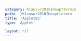 ```yaml
---
category: Klausur2016IHaupttermin
path: '/Klausur2016IHaupttermin'
title: 'AppletB2'
type: 'Applet'

layout: nil
---
```

<link type="text/css" href="https://cdnjs.cloudflare.com/ajax/libs/jsxgraph/0.99.6/jsxgraph.css"><link rel="stylesheet" type="text/css" href="//cdnjs.cloudflare.com/ajax/libs/jsxgraph/0.99.7/jsxgraph.css" />
<div id="89d9fc34-2fc6-4d01-a797-ca698807be03" class="jxgbox" style="width:500px; height:500px">
<script type="text/javascript">
    (function() {
const board = JXG.JSXGraph.initBoard('89d9fc34-2fc6-4d01-a797-ca698807be03', {
    							boundingbox: [-10, 13, 7, -4],
                  axis: false
              });
              
var M = board.create('point', [0,0], {name:'M', fixed:true, color:'red'}); 
var A = board.create('point', [-9,0], {name:'A', fixed:true, color:'red'}); 
var S = board.create('point', [0,10], {name:'S', fixed:true, color:'red'}); 

var B = board.create('point', [-2.12, -2.12], {name:'B', fixed:true, color:'red'});
var C = board.create('point', [2.12, 2.12], {name:'C', fixed:true, color:'red'});

board.create('segment', [C,S], {color:'red'});
var AS = board.create('segment', [A,S], {color:'red'});
board.create('segment', [B,S], {color:'red'});
board.create('segment', [C,A], {color:'red'});
board.create('segment', [C,M], {color:'red'});
board.create('segment', [B,M], {color:'red'});
board.create('segment', [A,B], {color:'red'});
board.create('segment', [M,S], {color:'gray', strokewidth:1});

var P = board.create('glider', [AS], {name:'P', color:'orange'});
board.create('polygon', [A,M,P]);
board.create('segment', [P,M], {color:'green', strokewidzh:1});
board.create('segment', [P,C], {color:'green', strokewidzh:1});
board.create('segment', [P,A], {color:'green', strokewidzh:1});
var PMA = board.create('angle', [P,M,A], {name:'&phi;',orthotype:'sectordot'});
var APM = board.create('angle', [A,P,M], {name:' ', orthotype:'sectordot'});
var NR_T = board.create('text', [2.7, 12, '2016 HT 1 B2'], {fontsize:18});
var phi_t= board.create('text', [-7,10, function(){return '&phi; = ' + JXG.toFixed(PMA.Value()*180/Math.PI, 2);}],{fontsize:18, color:'orange'});
board.create('text', [-4.5, -0.3, '9'], {color:'blue', fontsize:16});
board.create('text', [-0.8, -1, '6'], {color:'red', fontsize:16});
board.create('text', [1.2, 1, '6'], {color:'red', fontsize:16});
board.create('text', [0.1, 5, '12'], {color:'gray', fontsize:16});  </script>
  </div>
